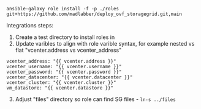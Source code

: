 ```
ansible-galaxy role install -f -p ./roles git+https://github.com/madlabber/deploy_ovf_storagegrid.git,main
```

Integrations steps:
1. Create a test directory to install roles in
2. Update varibles to align with role varible syntax, for example nested vs flat "vcenter.address vs vcenter_address"
```
vcenter_address: "{{ vcenter.address }}"
vcenter_username: "{{ vcenter.username }}"
vcenter_password: "{{ vcenter.password }}"
vcenter_datacenter: "{{ vcenter.datacenter }}"
vcenter_cluster: "{{ vcenter.cluster }}"
vm_datastore: "{{ vcenter.datastore }}"
```
3. Adjust "files" directory so role can find SG files - `ln-s ../files`
